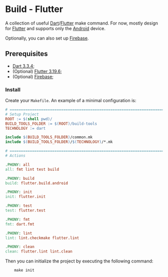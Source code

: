 # Build - Flutter

A collection of useful [Dart](https://dart.dev/)/[Flutter](https://flutter.dev/) make command. For now, mostly design for [Flutter](https://flutter.dev/) and supports only the [Android](https://www.android.com/) device.

Optionally, you can also set up [Firebase](https://firebase.google.com/).

## Prerequisites

- [Dart 3.3.4](https://dart.dev/);
- (Optional) [Flutter 3.19.6](https://flutter.dev/);
- (Optional) [Firebase](https://firebase.google.com/);

### Install

Create your `Makefile`. An example of a minimal configuration is:

```makefile
# ====================================================================================
# Setup Project
ROOT := $(shell pwd)/
BUILD_TOOLS_FOLDER := $(ROOT)/build-tools
TECHNOLOGY := dart

include $(BUILD_TOOLS_FOLDER)/common.mk
include $(BUILD_TOOLS_FOLDER)/$(TECHNOLOGY)/*.mk

# ====================================================================================
# Actions

.PHONY: all
all: fmt lint test build

.PHONY: build
build: flutter.build.android

.PHONY: init
init: flutter.init

.PHONY: test
test: flutter.test

.PHONY: fmt
fmt: dart.fmt

.PHONY: lint
lint: lint.checkmake flutter.lint

.PHONY: clean
clean: flutter.lint lint.clean
```

Then you can initialize the project by executing the following command:

```shell
    make init
```

